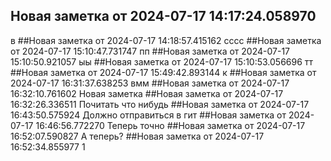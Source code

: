 ## Новая заметка от 2024-07-17 14:17:24.058970
 в
##Новая заметка от 2024-07-17 14:18:57.415162
 сссс
##Новая заметка от 2024-07-17 15:10:47.731747
 пп
##Новая заметка от 2024-07-17 15:10:50.921057
 ыы
##Новая заметка от 2024-07-17 15:10:53.056696
 тт
##Новая заметка от 2024-07-17 15:49:42.893144
 к
##Новая заметка от 2024-07-17 16:31:37.638253
 вмм
##Новая заметка от 2024-07-17 16:32:10.761602
 Новая заметка
##Новая заметка от 2024-07-17 16:32:26.336511
 Почитать что нибудь
##Новая заметка от 2024-07-17 16:43:50.575924
 Должно отправиться в гит
##Новая заметка от 2024-07-17 16:46:56.772270
 Теперь точно
##Новая заметка от 2024-07-17 16:52:07.590827
 А теперь?
##Новая заметка от 2024-07-17 16:52:34.855977
 1
